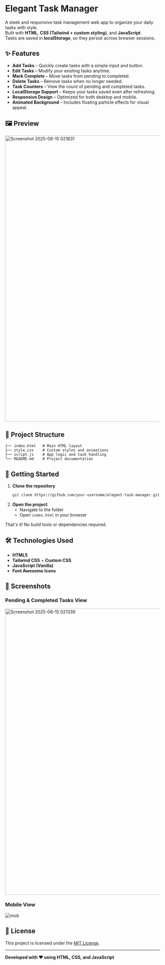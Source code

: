 # Elegant Task Manager

A sleek and responsive task management web app to organize your daily tasks with style.  
Built with **HTML**, **CSS (Tailwind + custom styling)**, and **JavaScript**.  
Tasks are saved in **localStorage**, so they persist across browser sessions.

## ✨ Features

- **Add Tasks** – Quickly create tasks with a simple input and button.
- **Edit Tasks** – Modify your existing tasks anytime.
- **Mark Complete** – Move tasks from pending to completed.
- **Delete Tasks** – Remove tasks when no longer needed.
- **Task Counters** – View the count of pending and completed tasks.
- **LocalStorage Support** – Keeps your tasks saved even after refreshing.
- **Responsive Design** – Optimized for both desktop and mobile.
- **Animated Background** – Includes floating particle effects for visual appeal.

## 🖼️ Preview

<img width="1898" height="928" alt="Screenshot 2025-08-15 021831" src="https://github.com/user-attachments/assets/a8d68476-7f54-4499-abf0-6829cd25ba73" />



## 📂 Project Structure

```
├── index.html   # Main HTML layout
├── style.css    # Custom styles and animations
├── script.js    # App logic and task handling
└── README.md    # Project documentation
```

## 🚀 Getting Started

1. **Clone the repository**
   ```bash
   git clone https://github.com/your-username/elegant-task-manager.git
   ```
2. **Open the project**
   - Navigate to the folder
   - Open `index.html` in your browser

That's it! No build tools or dependencies required.

## 🛠️ Technologies Used

- **HTML5**
- **Tailwind CSS** + **Custom CSS**
- **JavaScript (Vanilla)**
- **Font Awesome Icons**

## 📸 Screenshots

### Pending & Completed Tasks View
<img width="1919" height="927" alt="Screenshot 2025-08-15 021339" src="https://github.com/user-attachments/assets/5710ed9c-d5c4-4208-be41-47a8d3f79221" />

### Mobile View
![mob](https://github.com/user-attachments/assets/d7cb2fbf-8668-4130-bb09-fe9be0720a45)

## 📜 License

This project is licensed under the [MIT License](LICENSE).

---
**Developed with ❤️ using HTML, CSS, and JavaScript**
